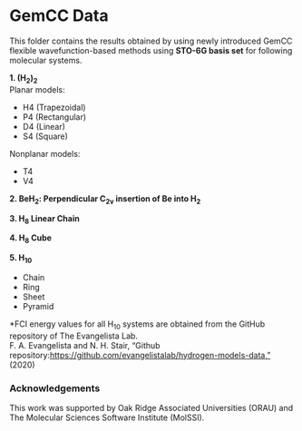 # GemCC Data

This folder contains the results obtained by using newly introduced GemCC flexible wavefunction-based 
methods using **STO-6G basis set** for following molecular systems. 

**1. (H<sub>2</sub>)<sub>2</sub>**   
Planar models:     
  - H4 (Trapezoidal)
  - P4 (Rectangular)
  - D4 (Linear)
  - S4 (Square)  
  
Nonplanar models:    
  - T4
  - V4

**2. BeH<sub>2</sub>: Perpendicular C<sub>2v</sub> insertion of Be into H<sub>2</sub>**

**3. H<sub>8</sub> Linear Chain**

**4. H<sub>8</sub> Cube**

**5. H<sub>10</sub>**
  - Chain
  - Ring
  - Sheet
  - Pyramid

*FCI energy values for all H<sub>10</sub> systems are obtained from the GitHub repository of The Evangelista Lab.     
F.   A.   Evangelista   and   N.   H.   Stair,   “Github   repository:https://github.com/evangelistalab/hydrogen-models-data,” (2020)

### Acknowledgements
This work was supported by Oak Ridge Associated Universities (ORAU) and The Molecular Sciences Software Institute (MolSSI). 
